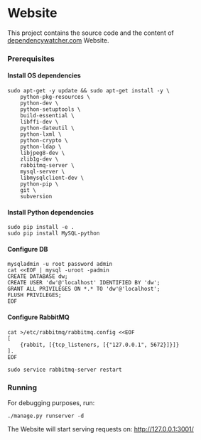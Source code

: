Website
=======

This project contains the source code and the content of [dependencywatcher.com](dependencywatcher.com) Website.


### Prerequisites ###

#### Install OS dependencies ####

```
sudo apt-get -y update && sudo apt-get install -y \
	python-pkg-resources \
	python-dev \
	python-setuptools \
	build-essential \
	libffi-dev \
	python-dateutil \
	python-lxml \
	python-crypto \
	python-ldap \
	libjpeg8-dev \
	zlib1g-dev \
	rabbitmq-server \
	mysql-server \
	libmysqlclient-dev \
	python-pip \
	git \
	subversion
```

#### Install Python dependencies ####

```
sudo pip install -e .
sudo pip install MySQL-python
```

#### Configure DB ####

```
mysqladmin -u root password admin
cat <<EOF | mysql -uroot -padmin 
CREATE DATABASE dw;
CREATE USER 'dw'@'localhost' IDENTIFIED BY 'dw';
GRANT ALL PRIVILEGES ON *.* TO 'dw'@'localhost';
FLUSH PRIVILEGES;
EOF
```

#### Configure RabbitMQ ####

```
cat >/etc/rabbitmq/rabbitmq.config <<EOF
[
    {rabbit, [{tcp_listeners, [{"127.0.0.1", 5672}]}]}
].
EOF

sudo service rabbitmq-server restart
```

### Running ###

For debugging purposes, run:

 `./manage.py runserver -d`

The Website will start serving requests on: http://127.0.0.1:3001/


